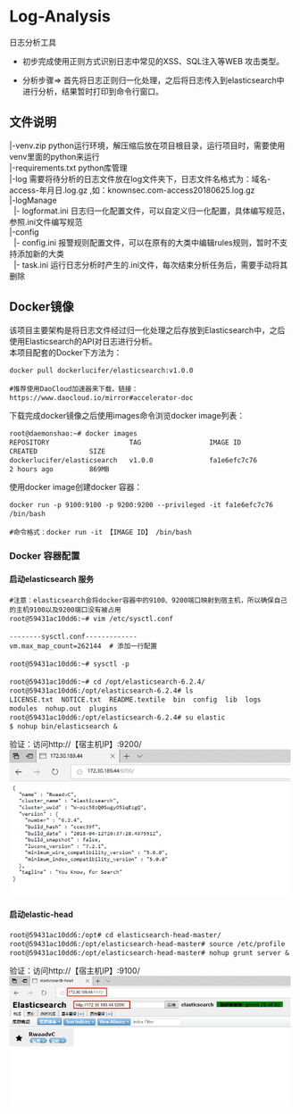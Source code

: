 # Log-Analysis
日志分析工具


* 初步完成使用正则方式识别日志中常见的XSS、SQL注入等WEB 攻击类型。

* 分析步骤=> 首先将日志正则归一化处理，之后将日志传入到elasticsearch中进行分析，结果暂时打印到命令行窗口。

## 文件说明

|-venv.zip    python运行环境，解压缩后放在项目根目录，运行项目时，需要使用venv里面的python来运行<br/>
|-requirements.txt    python库管理<br/>
|-log         需要将待分析的日志文件放在log文件夹下，日志文件名格式为：域名-access-年月日.log.gz ,如：knownsec.com-access20180625.log.gz<br/>
|-logManage<br/> 
&nbsp;&nbsp;|-&nbsp;logformat.ini  日志归一化配置文件，可以自定义归一化配置，具体编写规范，参照.ini文件编写规范<br/>
|-config<br/>
&nbsp;&nbsp;|-&nbsp;config.ini     报警规则配置文件，可以在原有的大类中编辑rules规则，暂时不支持添加新的大类<br/>
&nbsp;&nbsp;|-&nbsp;task.ini       运行日志分析时产生的.ini文件，每次结束分析任务后，需要手动将其删除<br/>

## Docker镜像

该项目主要架构是将日志文件经过归一化处理之后存放到Elasticsearch中，之后使用Elasticsearch的API对日志进行分析。<br>
本项目配套的Docker下方法为：
```shell
docker pull dockerlucifer/elasticsearch:v1.0.0

#推荐使用DaoCloud加速器来下载，链接：https://www.daocloud.io/mirror#accelerator-doc
```
下载完成docker镜像之后使用images命令浏览docker image列表：
```shell
root@daemonshao:~# docker images
REPOSITORY                    TAG                 IMAGE ID            CREATED             SIZE
dockerlucifer/elasticsearch   v1.0.0              fa1e6efc7c76        2 hours ago         869MB
```
使用docker image创建docker 容器：
```shell
docker run -p 9100:9100 -p 9200:9200 --privileged -it fa1e6efc7c76 /bin/bash

#命令格式：docker run -it 【IMAGE ID】 /bin/bash
```

### Docker 容器配置
#### 启动elasticsearch 服务
```shell
#注意：elasticsearch会将docker容器中的9100、9200端口映射到宿主机，所以确保自己的主机9100以及9200端口没有被占用
root@59431ac10dd6:~# vim /etc/sysctl.conf

--------sysctl.conf-------------
vm.max_map_count=262144  # 添加一行配置

root@59431ac10dd6:~# sysctl -p

root@59431ac10dd6:~# cd /opt/elasticsearch-6.2.4/
root@59431ac10dd6:/opt/elasticsearch-6.2.4# ls      
LICENSE.txt  NOTICE.txt  README.textile  bin  config  lib  logs  modules  nohup.out  plugins
root@59431ac10dd6:/opt/elasticsearch-6.2.4# su elastic
$ nohup bin/elasticsearch &
```
验证：访问http://【宿主机IP】:9200/  <br/>
![9200](9200.png)

#### 启动elastic-head
```shell
root@59431ac10dd6:/opt# cd elasticsearch-head-master/
root@59431ac10dd6:/opt/elasticsearch-head-master# source /etc/profile
root@59431ac10dd6:/opt/elasticsearch-head-master# nohup grunt server &
```
验证：访问http://【宿主机IP】:9100/ <br/>
![9100](9100.png)
